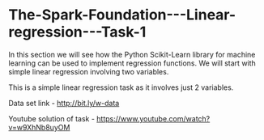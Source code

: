 # The-Spark-Foundation---Linear-regression---Task-1

In this section we will see how the Python Scikit-Learn library for machine learning can be used to implement regression functions. We will start with simple linear regression involving two variables.

This is a simple linear regression task as it involves just 2 variables.

Data set link - http://bit.ly/w-data

Youtube solution of task - https://www.youtube.com/watch?v=w9XhNb8uyOM

